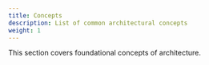 ```yaml
---
title: Concepts
description: List of common architectural concepts
weight: 1
---
```


This section covers foundational concepts of architecture.
